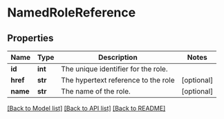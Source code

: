# NamedRoleReference

## Properties
Name | Type | Description | Notes
------------ | ------------- | ------------- | -------------
**id** | **int** | The unique identifier for the role. | 
**href** | **str** | The hypertext reference to the role | [optional] 
**name** | **str** | The name of the role. | [optional] 

[[Back to Model list]](../README.md#documentation-for-models) [[Back to API list]](../README.md#documentation-for-api-endpoints) [[Back to README]](../README.md)

